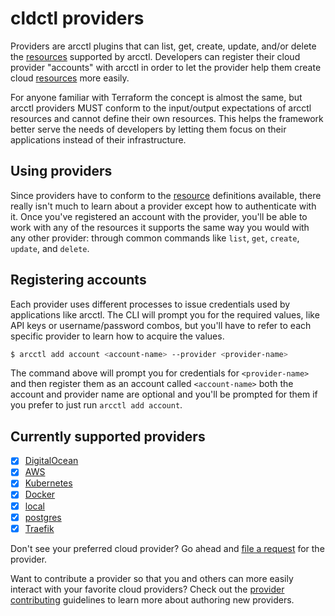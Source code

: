 # cldctl providers

Providers are arcctl plugins that can list, get, create, update, and/or delete the [resources](../%40resources/) supported by arcctl. Developers can register their cloud provider "accounts" with
arcctl in order to let the provider help them create cloud [resources](../%40resources/) more easily.

For anyone familiar with Terraform the concept is almost the same, but arcctl providers MUST conform to the input/output expectations of arcctl resources and cannot define their own resources. This helps the framework better serve the needs of developers by letting them focus on their applications instead of their infrastructure.

## Using providers

Since providers have to conform to the [resource](../%40resources/) definitions available, there really isn't much to learn about a provider except how to authenticate with it. Once you've registered an account with the provider, you'll be able to work with any of the resources it supports the same way you would with any other provider: through common commands like `list`, `get`, `create`, `update`, and `delete`.

## Registering accounts

Each provider uses different processes to issue credentials used by applications like arcctl. The CLI will prompt you for the required values, like API keys or username/password combos, but you'll have to refer to each specific provider to learn how to acquire the values.

```sh
$ arcctl add account <account-name> --provider <provider-name>
```

The command above will prompt you for credentials for `<provider-name>` and then register them as an account called `<account-name>` both the account and provider name are optional and you'll be prompted for them if you prefer to just run `arcctl add account`.

## Currently supported providers

- [x] [DigitalOcean](./digitalocean/)
- [x] [AWS](./aws/)
- [x] [Kubernetes](./kubernetes/)
- [x] [Docker](./docker/)
- [x] [local](./local/)
- [x] [postgres](./postgres/)
- [x] [Traefik](./traefik/)

Don't see your preferred cloud provider? Go ahead and [file a request](https://github.com/architect-team/arcctl/issues/new?assignees=&labels=enhancement&projects=&template=feature_request.md&title=) for the provider.

Want to contribute a provider so that you and others can more easily interact with your favorite cloud providers? Check out the [provider contributing](./CONTRIBUTING.md) guidelines to learn more about authoring new providers.

